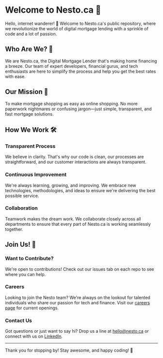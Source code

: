 # Welcome to Nesto.ca 🚀

Hello, internet wanderer! 👋 Welcome to Nesto.ca's public repository, where we revolutionize the world of digital mortgage lending with a sprinkle of code and a lot of passion. 

## Who Are We? 🤔

We are Nesto.ca, the Digital Mortgage Lender that's making home financing a breeze. Our team of expert developers, financial gurus, and tech enthusiasts are here to simplify the process and help you get the best rates with ease.

## Our Mission 🏡

To make mortgage shopping as easy as online shopping. No more paperwork nightmares or confusing jargon—just simple, transparent, and fast mortgage solutions.

## How We Work 🛠️

### Transparent Process
We believe in clarity. That's why our code is clean, our processes are straightforward, and our customer interactions are always transparent.

### Continuous Improvement
We're always learning, growing, and improving. We embrace new technologies, methodologies, and ideas to ensure we're delivering the best possible service.

### Collaboration
Teamwork makes the dream work. We collaborate closely across all departments to ensure that every part of Nesto.ca is working seamlessly together.

## Join Us! 🤝

### Want to Contribute?
We're open to contributions! Check out our issues tab on each repo to see where you can help.

### Careers
Looking to join the Nesto team? We're always on the lookout for talented individuals who share our passion for tech and finance. Visit our [careers page](https://nesto.ca/careers) for current openings.

### Contact Us
Got questions or just want to say hi? Drop us a line at [hello@nesto.ca](mailto:hello@nesto.ca) or connect with us on [LinkedIn](https://www.linkedin.com/company/nesto-ca).

---

Thank you for stopping by! Stay awesome, and happy coding! 💙
